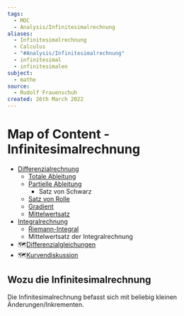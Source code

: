 ```yaml
---
tags:
  - MOC
  - Analysis/Infinitesimalrechnung
aliases:
  - Infinitesimalrechnung
  - Calculus
  - "#Analysis/Infinitesimalrechnung"
  - infinitesimal
  - infinitesimalen
subject:
  - mathe
source:
  - Rudolf Frauenschuh
created: 26th March 2022
---
```


# Map of Content - Infinitesimalrechnung

- [Differenzialrechnung](Analysis/Differenzialrechnung.md)
    - [Totale Ableitung](Analysis/Total%20Differenzierbar.md)
    - [Partielle Ableitung](Analysis/Partielle%20Ableitung.md)
        - Satz von Schwarz
    - [Satz von Rolle](Satz%20von%20Rolle.md)
    - [Gradient](Analysis/Gradient.md)
    - [Mittelwertsatz](Mittelwertsatz.md)
- [Integralrechnung](Analysis/Integralrechnung.md)
    - [Riemann-Integral](Analysis/Riemann-Integral.md)
    - Mittelwertsatz der Integralrechnung
- 🗺️[Differenzialgleichungen]({MOC}%20DGL.md)
- 🗺️[Kurvendiskussion]({MOC}%20Kurvendiskussion.md)

## Wozu die Infinitesimalrechnung

 Die Infinitesimalrechnung befasst sich mit beliebig kleinen Änderungen/Inkrementen.
 